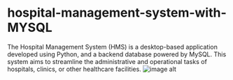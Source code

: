 # hospital-management-system-with-MYSQL
The Hospital Management System (HMS) is a desktop-based application developed using Python, and a backend database powered by MySQL. This system aims to streamline the administrative and operational tasks of hospitals, clinics, or other healthcare facilities.
![image alt](<img width="1366" height="768" alt="Screenshot (88)" src="https://github.com/user-attachments/assets/5454254d-1987-4025-afc6-485ecb8250a4" />
)
